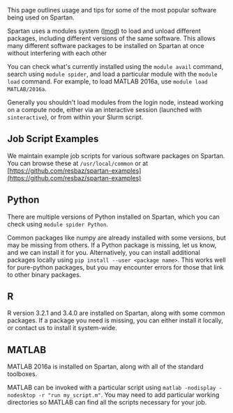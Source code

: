 
This page outlines usage and tips for some of the most popular software being used on Spartan. 

Spartan uses a modules system ([lmod](http://lmod.readthedocs.io/en/latest/)) to load and unload different packages, including different versions of the same software. This allows many different software packages to be installed on Spartan at once without interfering with each other

You can check what's currently installed using the `module avail` command, search using `module spider`, and load a particular module with the `module load` command. For example, to load MATLAB 2016a, use `module load MATLAB/2016a`.

Generally you shouldn't load modules from the login node, instead working on a compute node, either via an interactive session (launched with `sinteractive`), or from within your Slurm script.


## Job Script Examples

We maintain example job scripts for various software packages on Spartan. You can browse these at `/usr/local/common` or at [https://github.com/resbaz/spartan-examples](https://github.com/resbaz/spartan-examples)


## Python

There are multiple versions of Python installed on Spartan, which you can check using `module spider Python`. 

Common packages like numpy are already installed with some versions, but may be missing from others. If a Python package is missing, let us know, and we can install it for you. Alternatively, you can install additional packages locally using `pip install --user <package name>`. This works well for pure-python packages, but you may encounter errors for those that link to other binary packages.


## R

R version 3.2.1 and 3.4.0 are installed on Spartan, along with some common packages. If a package you need is missing, you can either install it locally, or contact us to install it system-wide.


## MATLAB

MATLAB 2016a is installed on Spartan, along with all of the standard toolboxes. 

MATLAB can be invoked with a particular script using `matlab -nodisplay -nodesktop -r "run my_script.m"`. You may need to add particular working directories so MATLAB can find all the scripts necessary for your job.

